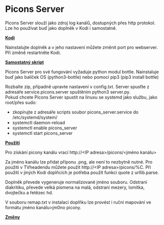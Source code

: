 <h1>Picons Server</h1>

Picons Server slouží jako zdroj log kanálů, dostupných přes http protokol. Lze ho používat buď jako doplněk v Kodi i samostatně.

<b><u>Kodi</u></b>

Nainstalujte doplněk a v jeho nastavení můžete změnit port pro webserver. Při změně restartněte Kodi.

<b><u>Samostatný skript</u></b>

Picons Server pro své fungování vyžaduje python modul bottle. Nainstaluje buď jako balíček OS (python3-bottle) nebo pomocí pip3 (pip3 install bottle)

Rozbalte zip, případně upravte nastavení v config.txt. Server spusťte z adresáře service.picons.server spuštěním python3 server.py.<br>
Pokud chcete Picons Server spustit na linuxu se systemd jako službu, jako root/přes sudo:
- zkopírujte z adresáře scripts soubor picons_server.service do /etc/systemd/system/
- systemctl daemon-reload
- systemctl enable picons_server
- systemctl start picons_server

<b><u>Použití</u></b>

Pro získání picony kanálu vrací http://&lt;IP adresa&gt;/picons/&lt;jméno kanálu&gt;

Za jméno kanálu lze přidat příponu .png, ale není to nezbytně nutné. Pro použití v TVheadendu můžete použít http://&lt;IP adresa&gt;/picons/%C. Při použití v jiných Kodi doplňcích je potřeba použít funkci quote z urllib.parse.

Doplněk převede vygeneruje normalizované jméno souboru. Odstraní diakritiku, převede velká písmena na malá, odstraní mezery, lomítka, dvojtečku a řetězec hd. 

V souboru remap.txt v instalaci doplňku lze provést i ruční mapování ve formátu jméno kanálu&gt;jm0no picony.

<b><u>Změny</u></b>
